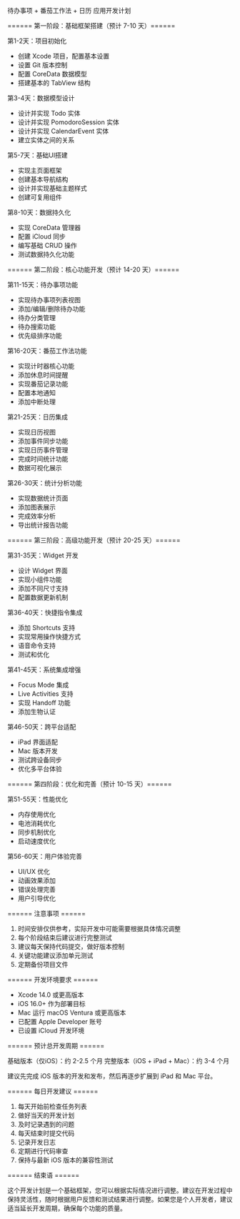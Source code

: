 待办事项 + 番茄工作法 + 日历 应用开发计划

====== 第一阶段：基础框架搭建（预计 7-10 天）======

第1-2天：项目初始化
- 创建 Xcode 项目，配置基本设置
- 设置 Git 版本控制
- 配置 CoreData 数据模型
- 搭建基本的 TabView 结构

第3-4天：数据模型设计
- 设计并实现 Todo 实体
- 设计并实现 PomodoroSession 实体
- 设计并实现 CalendarEvent 实体
- 建立实体之间的关系

第5-7天：基础UI搭建
- 实现主页面框架
- 创建基本导航结构
- 设计并实现基础主题样式
- 创建可复用组件

第8-10天：数据持久化
- 实现 CoreData 管理器
- 配置 iCloud 同步
- 编写基础 CRUD 操作
- 测试数据持久化功能

====== 第二阶段：核心功能开发（预计 14-20 天）======

第11-15天：待办事项功能
- 实现待办事项列表视图
- 添加/编辑/删除待办功能
- 待办分类管理
- 待办搜索功能
- 优先级排序功能

第16-20天：番茄工作法功能
- 实现计时器核心功能
- 添加休息时间提醒
- 实现番茄记录功能
- 配置本地通知
- 添加中断处理

第21-25天：日历集成
- 实现日历视图
- 添加事件同步功能
- 实现日历事件管理
- 完成时间统计功能
- 数据可视化展示

第26-30天：统计分析功能
- 实现数据统计页面
- 添加图表展示
- 完成效率分析
- 导出统计报告功能

====== 第三阶段：高级功能开发（预计 20-25 天）======

第31-35天：Widget 开发
- 设计 Widget 界面
- 实现小组件功能
- 添加不同尺寸支持
- 配置数据更新机制

第36-40天：快捷指令集成
- 添加 Shortcuts 支持
- 实现常用操作快捷方式
- 语音命令支持
- 测试和优化

第41-45天：系统集成增强
- Focus Mode 集成
- Live Activities 支持
- 实现 Handoff 功能
- 添加生物认证

第46-50天：跨平台适配
- iPad 界面适配
- Mac 版本开发
- 测试跨设备同步
- 优化多平台体验

====== 第四阶段：优化和完善（预计 10-15 天）======

第51-55天：性能优化
- 内存使用优化
- 电池消耗优化
- 同步机制优化
- 启动速度优化

第56-60天：用户体验完善
- UI/UX 优化
- 动画效果添加
- 错误处理完善
- 用户引导优化

====== 注意事项 ======

1. 时间安排仅供参考，实际开发中可能需要根据具体情况调整
2. 每个阶段结束后建议进行完整测试
3. 建议每天保持代码提交，做好版本控制
4. 关键功能建议添加单元测试
5. 定期备份项目文件

====== 开发环境要求 ======

- Xcode 14.0 或更高版本
- iOS 16.0+ 作为部署目标
- Mac 运行 macOS Ventura 或更高版本
- 已配置 Apple Developer 账号
- 已设置 iCloud 开发环境

====== 预计总开发周期 ======

基础版本（仅iOS）：约 2-2.5 个月
完整版本（iOS + iPad + Mac）：约 3-4 个月

建议先完成 iOS 版本的开发和发布，然后再逐步扩展到 iPad 和 Mac 平台。

====== 每日开发建议 ======

1. 每天开始前检查任务列表
2. 做好当天的开发计划
3. 及时记录遇到的问题
4. 每天结束时提交代码
5. 记录开发日志
6. 定期进行代码审查
7. 保持与最新 iOS 版本的兼容性测试

====== 结束语 ======

这个开发计划是一个基础框架，您可以根据实际情况进行调整。建议在开发过程中保持灵活性，随时根据用户反馈和测试结果进行调整。如果您是个人开发者，建议适当延长开发周期，确保每个功能的质量。 